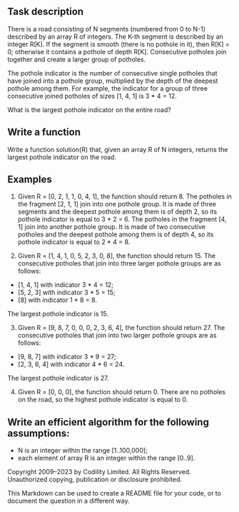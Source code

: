 ## Task description

There is a road consisting of N segments (numbered from 0 to N-1) described by an array R of integers. The K-th segment is described by an integer R[K]. If the segment is smooth (there is no pothole in it), then R[K] = 0; otherwise it contains a pothole of depth R[K]. Consecutive potholes join together and create a larger group of potholes.

The pothole indicator is the number of consecutive single potholes that have joined into a pothole group, multiplied by the depth of the deepest pothole among them. For example, the indicator for a group of three consecutive joined potholes of sizes [1, 4, 1] is 3 * 4 = 12.

What is the largest pothole indicator on the entire road?

## Write a function

Write a function solution(R) that, given an array R of N integers, returns the largest pothole indicator on the road.

## Examples

1. Given R = [0, 2, 1, 1, 0, 4, 1], the function should return 8. The potholes in the fragment [2, 1, 1] join into one pothole group. It is made of three segments and the deepest pothole among them is of depth 2, so its pothole indicator is equal to 3 * 2 = 6. The potholes in the fragment [4, 1] join into another pothole group. It is made of two consecutive potholes and the deepest pothole among them is of depth 4, so its pothole indicator is equal to 2 * 4 = 8.

2. Given R = [1, 4, 1, 0, 5, 2, 3, 0, 8], the function should return 15. The consecutive potholes that join into three larger pothole groups are as follows:

* [1, 4, 1] with indicator 3 * 4 = 12;
* [5, 2, 3] with indicator 3 * 5 = 15;
* [8] with indicator 1 * 8 = 8.

The largest pothole indicator is 15.

3. Given R = [9, 8, 7, 0, 0, 0, 2, 3, 6, 4], the function should return 27. The consecutive potholes that join into two larger pothole groups are as follows:

* [9, 8, 7] with indicator 3 * 9 = 27;
* [2, 3, 6, 4] with indicator 4 * 6 = 24.

The largest pothole indicator is 27.

4. Given R = [0, 0, 0], the function should return 0. There are no potholes on the road, so the highest pothole indicator is equal to 0.

## Write an efficient algorithm for the following assumptions:

* N is an integer within the range [1..100,000];
* each element of array R is an integer within the range [0..9].

Copyright 2009–2023 by Codility Limited. All Rights Reserved. Unauthorized copying, publication or disclosure prohibited.


This Markdown can be used to create a README file for your code, or to document the question in a different way.
